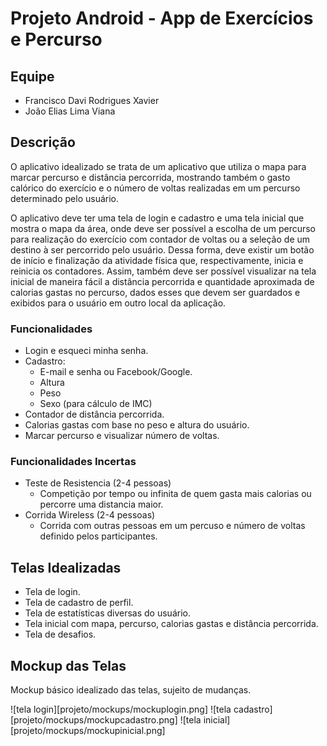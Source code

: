 # Projeto Android - App de Exercícios e Percurso

## Equipe
- Francisco Davi Rodrigues Xavier
- João Elias Lima Viana

## Descrição
O aplicativo idealizado se trata de um aplicativo que utiliza o mapa para marcar percurso e distância percorrida, mostrando também o gasto calórico do exercício e o número de voltas realizadas em um percurso determinado pelo usuário. 

O aplicativo deve ter uma tela de login e cadastro e uma tela inicial que mostra o mapa da área, onde deve ser possível a escolha de um percurso para realização do exercício com contador de voltas ou a seleção de um destino à ser percorrido pelo usuário. Dessa forma, deve existir um botão de início e finalização da atividade física que, respectivamente, inicia e reinicia os contadores. Assim, também deve ser possível visualizar na tela inicial de maneira fácil a distância percorrida e quantidade aproximada de calorias gastas no percurso, dados esses que devem ser guardados e exibidos para o usuário em outro local da aplicação.

### Funcionalidades
- Login e esqueci minha senha.
- Cadastro:
  - E-mail e senha ou Facebook/Google.
  - Altura
  - Peso
  - Sexo (para cálculo de IMC)
- Contador de distância percorrida. 
- Calorias gastas com base no peso e altura do usuário.
- Marcar percurso e visualizar número de voltas.

### Funcionalidades Incertas
- Teste de Resistencia (2-4 pessoas)
  - Competição por tempo ou infinita de quem gasta mais calorias ou percorre uma distancia maior.
- Corrida Wireless (2-4 pessoas)
	- Corrida com outras pessoas em um percuso e número de voltas definido pelos participantes.

## Telas Idealizadas
- Tela de login.
- Tela de cadastro de perfil.
- Tela de estatísticas diversas do usuário.
- Tela inicial com mapa, percurso, calorias gastas e distância percorrida.
- Tela de desafios.

## Mockup das Telas
Mockup básico idealizado das telas, sujeito de mudanças.

![tela login][projeto/mockups/mockuplogin.png]
![tela cadastro][projeto/mockups/mockupcadastro.png]
![tela inicial][projeto/mockups/mockupinicial.png]